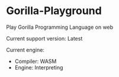 # Gorilla-Playground

Play Gorilla Programming Language on web

Current support version: Latest

Current engine:

  - Compiler: WASM
  - Engine: Interpreting
